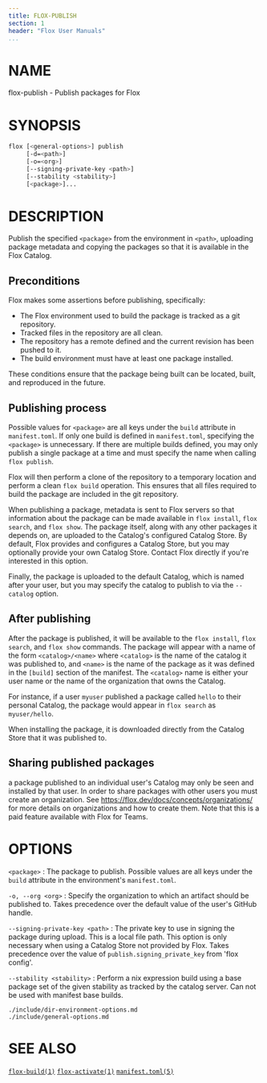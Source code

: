 ```yaml
---
title: FLOX-PUBLISH
section: 1
header: "Flox User Manuals"
...
```



# NAME

flox-publish - Publish packages for Flox


# SYNOPSIS

``` bash
flox [<general-options>] publish
     [-d=<path>]
     [-o=<org>]
     [--signing-private-key <path>]
     [--stability <stability>]
     [<package>]...
```

# DESCRIPTION

Publish the specified `<package>` from the environment in `<path>`,
uploading package metadata and copying the packages so that it is available
in the Flox Catalog.

## Preconditions

Flox makes some assertions before publishing, specifically:

- The Flox environment used to build the package is tracked as a git repository.
- Tracked files in the repository are all clean.
- The repository has a remote defined and the current revision has been pushed to it.
- The build environment must have at least one package installed.

These conditions ensure that the package being built can be located, built,
and reproduced in the future.

## Publishing process

Possible values for `<package>` are all keys under the `build` attribute
in `manifest.toml`.
If only one build is defined in `manifest.toml`, specifying the `<package>` is
unnecessary.
If there are multiple builds defined, you may only publish a single package at
a time and must specify the name when calling `flox publish`.

Flox will then perform a clone of the repository to a temporary location
and perform a clean `flox build` operation.
This ensures that all files required to build the package are included in the
git repository.

When publishing a package, metadata is sent to Flox servers so that
information about the package can be made available in `flox install`,
`flox search`, and `flox show`.
The package itself, along with any other packages it depends on, are uploaded
to the Catalog's configured Catalog Store.
By default, Flox provides and configures a Catalog Store, but you may
optionally provide your own Catalog Store.
Contact Flox directly if you're interested in this option.

Finally, the package is uploaded to the default Catalog, which is named after
your user, but you may specify the catalog to publish to via the `--catalog`
option.

## After publishing

After the package is published, it will be available to the `flox install`,
`flox search`, and `flox show` commands.
The package will appear with a name of the form `<catalog>/<name>`
where `<catalog>` is the name of the catalog it was published to, and `<name>`
is the name of the package as it was defined in the `[build]` section of the
manifest.
The `<catalog>` name is either your user name or the name of the organization
that owns the Catalog.

For instance, if a user `myuser` published a package called `hello` to their
personal Catalog, the package would appear in `flox search` as `myuser/hello`.

When installing the package, it is downloaded directly from the Catalog Store
that it was published to.

## Sharing published packages

a package published to an individual user's Catalog may only be seen and
installed by that user.
In order to share packages with other users you must create an organization.
See https://flox.dev/docs/concepts/organizations/ for more details on
organizations and how to create them.
Note that this is a paid feature available with Flox for Teams.

# OPTIONS

`<package>`
:   The package to publish.
    Possible values are all keys under the `build` attribute
    in the environment's `manifest.toml`.

`-o, --org <org>`
:   Specify the organization to which an artifact should be published to.
    Takes precedence over the default value of the user's GitHub handle.

`--signing-private-key <path>`
:   The private key to use in signing the package
    during upload.  This is a local file path. This option is only necessary
    when using a Catalog Store not provided by Flox.
    Takes precedence over the value of `publish.signing_private_key` from
    'flox config'.

`--stability <stability>`
:   Perform a nix expression build using a base package set of the given stability
    as tracked by the catalog server.
    Can not be used with manifest base builds.

```{.include}
./include/dir-environment-options.md
./include/general-options.md
```

# SEE ALSO

[`flox-build(1)`](./flox-build.md)
[`flox-activate(1)`](./flox-activate.md)
[`manifest.toml(5)`](./manifest.toml.md)
